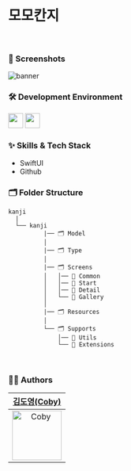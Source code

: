 
<br/>
<br/>

<div align="leading"> 
  
<h1>모모칸지</h1>

</div>

<br/>

### 📱 Screenshots
![banner](https://github.com/user-attachments/assets/1df2e952-6db8-4453-a674-54e8902dddf5)
<br/>

### 🛠 Development Environment

<img height="30" src="https://img.shields.io/badge/iOS-17.0+-silver"> <img height="30" src="https://img.shields.io/badge/Xcode-16.1-blue">

### :sparkles: Skills & Tech Stack
* SwiftUI
* Github

### 🗂 Folder Structure

```
kanji
  |
  └── kanji
          |── 🗂 Model
          │
          |── 🗂 Type
          │  
          |── 🗂 Screens
          │   │── 📁 Common
          │   │── 📁 Start
          │   │── 📁 Detail
          │   └── 📁 Gallery
          │  
          |── 🗂 Resources
          │
          └── 🗂 Supports
              │── 📁 Utils
              └── 📁 Extensions
```

<br/>

  
### 🧑‍💻 Authors

<div align="leading"> 

| [김도영(Coby)](https://github.com/coby5502) |
|:---:|
|<img width="100" alt="Coby" src="https://user-images.githubusercontent.com/55099365/225215430-0c1fc8ad-6e28-48c2-9473-4f943dd320f8.png">|

  
</div>
